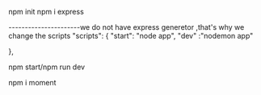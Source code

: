 npm init
npm i express

----------------------we do not have express generetor ,that's why we change the scripts
"scripts": {
    "start": "node app",
    "dev" :"nodemon app"
   
  },



npm start/npm run dev


npm i moment

